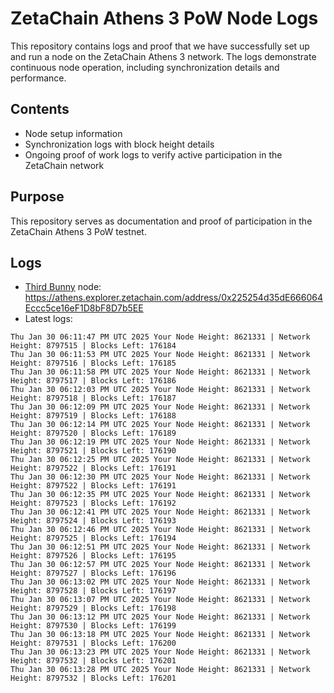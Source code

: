 # ZetaChain Athens 3 PoW Node Logs
This repository contains logs and proof that we have successfully set up and run a node on the ZetaChain Athens 3 network. The logs demonstrate continuous node operation, including synchronization details and performance.

## Contents
- Node setup information
- Synchronization logs with block height details
- Ongoing proof of work logs to verify active participation in the ZetaChain network

## Purpose
This repository serves as documentation and proof of participation in the ZetaChain Athens 3 PoW testnet.

## Logs

- [Third Bunny](https://thirdbunny.xyz/) node: https://athens.explorer.zetachain.com/address/0x225254d35dE666064Eccc5ce16eF1D8bF8D7b5EE
- Latest logs:
```
Thu Jan 30 06:11:47 PM UTC 2025 Your Node Height: 8621331 | Network Height: 8797515 | Blocks Left: 176184
Thu Jan 30 06:11:53 PM UTC 2025 Your Node Height: 8621331 | Network Height: 8797516 | Blocks Left: 176185
Thu Jan 30 06:11:58 PM UTC 2025 Your Node Height: 8621331 | Network Height: 8797517 | Blocks Left: 176186
Thu Jan 30 06:12:03 PM UTC 2025 Your Node Height: 8621331 | Network Height: 8797518 | Blocks Left: 176187
Thu Jan 30 06:12:09 PM UTC 2025 Your Node Height: 8621331 | Network Height: 8797519 | Blocks Left: 176188
Thu Jan 30 06:12:14 PM UTC 2025 Your Node Height: 8621331 | Network Height: 8797520 | Blocks Left: 176189
Thu Jan 30 06:12:19 PM UTC 2025 Your Node Height: 8621331 | Network Height: 8797521 | Blocks Left: 176190
Thu Jan 30 06:12:25 PM UTC 2025 Your Node Height: 8621331 | Network Height: 8797522 | Blocks Left: 176191
Thu Jan 30 06:12:30 PM UTC 2025 Your Node Height: 8621331 | Network Height: 8797522 | Blocks Left: 176191
Thu Jan 30 06:12:35 PM UTC 2025 Your Node Height: 8621331 | Network Height: 8797523 | Blocks Left: 176192
Thu Jan 30 06:12:41 PM UTC 2025 Your Node Height: 8621331 | Network Height: 8797524 | Blocks Left: 176193
Thu Jan 30 06:12:46 PM UTC 2025 Your Node Height: 8621331 | Network Height: 8797525 | Blocks Left: 176194
Thu Jan 30 06:12:51 PM UTC 2025 Your Node Height: 8621331 | Network Height: 8797526 | Blocks Left: 176195
Thu Jan 30 06:12:57 PM UTC 2025 Your Node Height: 8621331 | Network Height: 8797527 | Blocks Left: 176196
Thu Jan 30 06:13:02 PM UTC 2025 Your Node Height: 8621331 | Network Height: 8797528 | Blocks Left: 176197
Thu Jan 30 06:13:07 PM UTC 2025 Your Node Height: 8621331 | Network Height: 8797529 | Blocks Left: 176198
Thu Jan 30 06:13:12 PM UTC 2025 Your Node Height: 8621331 | Network Height: 8797530 | Blocks Left: 176199
Thu Jan 30 06:13:18 PM UTC 2025 Your Node Height: 8621331 | Network Height: 8797531 | Blocks Left: 176200
Thu Jan 30 06:13:23 PM UTC 2025 Your Node Height: 8621331 | Network Height: 8797532 | Blocks Left: 176201
Thu Jan 30 06:13:28 PM UTC 2025 Your Node Height: 8621331 | Network Height: 8797532 | Blocks Left: 176201
```
